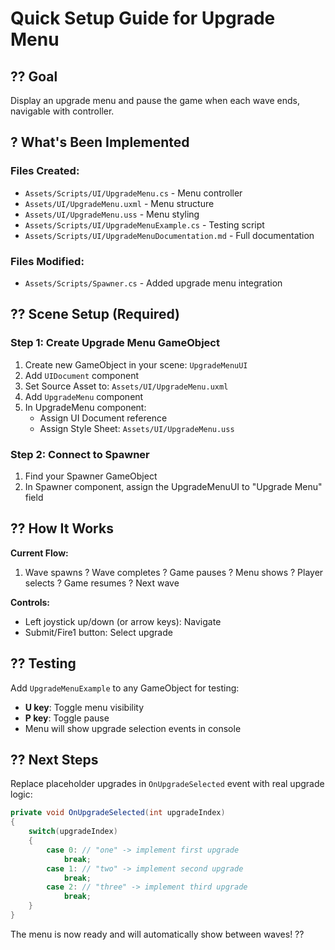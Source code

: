 # Quick Setup Guide for Upgrade Menu

## ?? Goal
Display an upgrade menu and pause the game when each wave ends, navigable with controller.

## ? What's Been Implemented

### Files Created:
- `Assets/Scripts/UI/UpgradeMenu.cs` - Menu controller
- `Assets/UI/UpgradeMenu.uxml` - Menu structure  
- `Assets/UI/UpgradeMenu.uss` - Menu styling
- `Assets/Scripts/UI/UpgradeMenuExample.cs` - Testing script
- `Assets/Scripts/UI/UpgradeMenuDocumentation.md` - Full documentation

### Files Modified:
- `Assets/Scripts/Spawner.cs` - Added upgrade menu integration

## ?? Scene Setup (Required)

### Step 1: Create Upgrade Menu GameObject
1. Create new GameObject in your scene: `UpgradeMenuUI`
2. Add `UIDocument` component
3. Set Source Asset to: `Assets/UI/UpgradeMenu.uxml`
4. Add `UpgradeMenu` component
5. In UpgradeMenu component:
   - Assign UI Document reference
   - Assign Style Sheet: `Assets/UI/UpgradeMenu.uss`

### Step 2: Connect to Spawner
1. Find your Spawner GameObject
2. In Spawner component, assign the UpgradeMenuUI to "Upgrade Menu" field

## ?? How It Works

**Current Flow:**
1. Wave spawns ? Wave completes ? Game pauses ? Menu shows ? Player selects ? Game resumes ? Next wave

**Controls:**
- Left joystick up/down (or arrow keys): Navigate
- Submit/Fire1 button: Select upgrade

## ?? Testing

Add `UpgradeMenuExample` to any GameObject for testing:
- **U key**: Toggle menu visibility 
- **P key**: Toggle pause
- Menu will show upgrade selection events in console

## ?? Next Steps

Replace placeholder upgrades in `OnUpgradeSelected` event with real upgrade logic:

```csharp
private void OnUpgradeSelected(int upgradeIndex)
{
    switch(upgradeIndex)
    {
        case 0: // "one" -> implement first upgrade
            break;
        case 1: // "two" -> implement second upgrade  
            break;
        case 2: // "three" -> implement third upgrade
            break;
    }
}
```

The menu is now ready and will automatically show between waves! ??